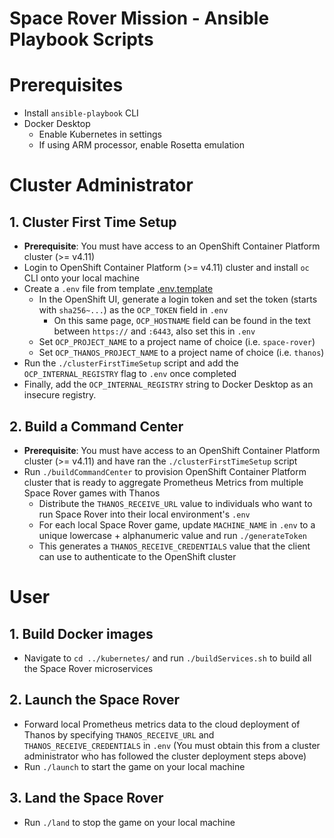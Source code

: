 # Space Rover Mission - Ansible Playbook Scripts

# Prerequisites
- Install `ansible-playbook` CLI
- Docker Desktop
  - Enable Kubernetes in settings
  - If using ARM processor, enable Rosetta emulation

# Cluster Administrator
## 1. Cluster First Time Setup
- **Prerequisite**: You must have access to an OpenShift Container Platform cluster (>= v4.11)
- Login to OpenShift Container Platform (>= v4.11) cluster and install `oc` CLI onto your local machine
- Create a `.env` file from template [.env.template](../.env.template)
  - In the OpenShift UI, generate a login token and set the token (starts with `sha256~...`) as the `OCP_TOKEN` field in `.env`
    - On this same page, `OCP_HOSTNAME` field can be found in the text between `https://` and `:6443`, also set this in `.env`
  - Set `OCP_PROJECT_NAME` to a project name of choice (i.e. `space-rover`)
  - Set `OCP_THANOS_PROJECT_NAME` to a project name of choice (i.e. `thanos`)
- Run the `./clusterFirstTimeSetup` script and add the `OCP_INTERNAL_REGISTRY` flag to `.env` once completed
- Finally, add the `OCP_INTERNAL_REGISTRY` string to Docker Desktop as an insecure registry. 

## 2. Build a Command Center
- **Prerequisite**: You must have access to an OpenShift Container Platform cluster (>= v4.11) and have ran the `./clusterFirstTimeSetup` script
- Run `./buildCommandCenter` to provision OpenShift Container Platform cluster that is ready to aggregate Prometheus Metrics from multiple Space Rover games with Thanos
  -  Distribute the `THANOS_RECEIVE_URL` value to individuals who want to run Space Rover into their local environment's `.env`
  -  For each local Space Rover game, update `MACHINE_NAME` in `.env` to a unique lowercase + alphanumeric value and run `./generateToken`
    - This generates a `THANOS_RECEIVE_CREDENTIALS` value that the client can use to authenticate to the OpenShift cluster

# User
## 1. Build Docker images
- Navigate to `cd ../kubernetes/` and run `./buildServices.sh` to build all the Space Rover microservices

## 2. Launch the Space Rover
- Forward local Prometheus metrics data to the cloud deployment of Thanos by specifying `THANOS_RECEIVE_URL` and `THANOS_RECEIVE_CREDENTIALS` in `.env`
(You must obtain this from a cluster administrator who has followed the cluster deployment steps above)
- Run `./launch` to start the game on your local machine

## 3. Land the Space Rover
- Run `./land` to stop the game on your local machine